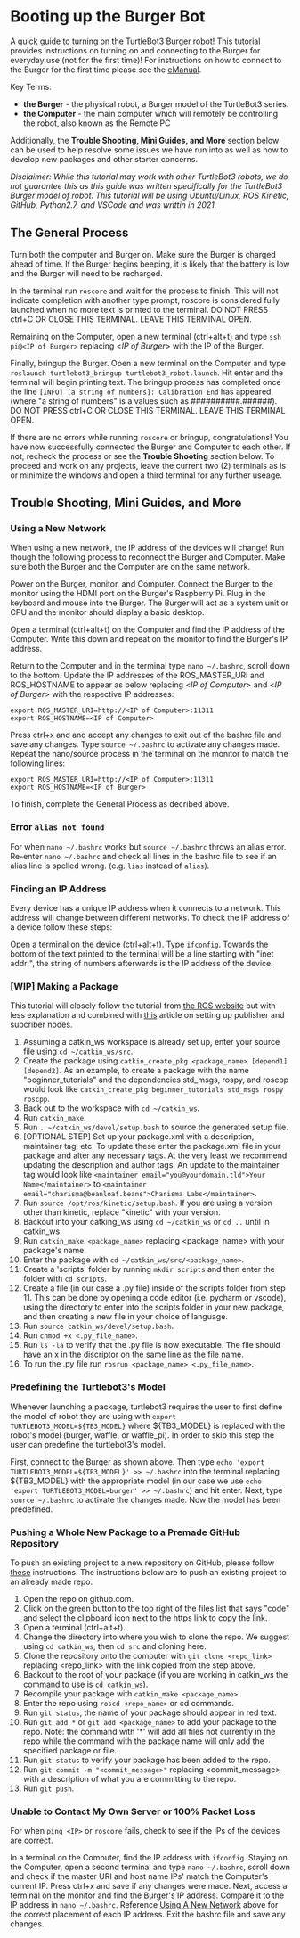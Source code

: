 # Booting up the Burger Bot

A quick guide to turning on the TurtleBot3 Burger robot! This tutorial provides instructions on turning on and connecting to the Burger for everyday use (not for the first time)! For instructions on how to connect to the Burger for the first time please see the [eManual](https://emanual.robotis.com/docs/en/platform/turtlebot3/quick-start/#pc-setup).

Key Terms:
- **the Burger** - the physical robot, a Burger model of the TurtleBot3 series.
- **the Computer** - the main computer which will remotely be controlling the robot, also known as the Remote PC

Additionally, the **Trouble Shooting, Mini Guides, and More** section below can be used to help resolve some issues we have run into as well as how to develop new packages and other starter concerns.

*Disclaimer: While this tutorial may work with other TurtleBot3 robots, we do not guarantee this as this guide was written specifically for the TurtleBot3 Burger model of robot. This tutorial will be using Ubuntu/Linux, ROS Kinetic, GitHub, Python2.7, and VSCode and was writtin in 2021.*

## The General Process

Turn both the computer and Burger on. Make sure the Burger is charged ahead of time. If the Burger begins beeping, it is likely that the battery is low and the Burger will need to be recharged.

In the terminal run `roscore` and wait for the process to finish. This will not indicate completion with another type prompt, roscore is considered fully launched when no more text is printed to the terminal. DO NOT PRESS ctrl+C OR CLOSE THIS TERMINAL. LEAVE THIS TERMINAL OPEN. 

Remaining on the Computer, open a new terminal (ctrl+alt+t) and type `ssh pi@<IP of Burger>` replacing <*IP of Burger*> with the IP of the Burger.

Finally, bringup the Burger. Open a new terminal on the Computer and type `roslaunch turtlebot3_bringup turtlebot3_robot.launch`. Hit enter and the terminal will begin printing text. The bringup process has completed once the line `[INFO] [a string of numbers]: Calibration End` has appeared (where "a string of numbers" is a values such as ##########.######). DO NOT PRESS ctrl+C OR CLOSE THIS TERMINAL. LEAVE THIS TERMINAL OPEN.

If there are no errors while running `roscore` or bringup, congratulations! You have now successfully connected the Burger and Computer to each other. If not, recheck the process or see the **Trouble Shooting** section below. To proceed and work on any projects, leave the current two (2) terminals as is or minimize the windows and open a third terminal for any further useage.


## Trouble Shooting, Mini Guides, and More

### Using a New Network
When using a new network, the IP address of the devices will change! Run though the following process to reconnect the Burger and Computer. Make sure both the Burger and the Computer are on the same network. 

Power on the Burger, monitor, and Computer. Connect the Burger to the monitor using the HDMI port on the Burger's Raspberry Pi. Plug in the keyboard and mouse into the Burger. The Burger will act as a system unit or CPU and the monitor should display a basic desktop.

Open a terminal (ctrl+alt+t) on the Computer and find the IP address of the Computer. Write this down and repeat on the monitor to find the Burger's IP address.

Return to the Computer and in the terminal type `nano ~/.bashrc`, scroll down to the bottom. Update the IP addresses of the ROS_MASTER_URI and ROS_HOSTNAME to appear as below replacing <*IP of Computer*> and <*IP of Burger*> with the respective IP addresses:
```
export ROS_MASTER_URI=http://<IP of Computer>:11311
export ROS_HOSTNAME=<IP of Computer>
```
Press ctrl+x and and accept any changes to exit out of the bashrc file and save any changes. Type `source ~/.bashrc` to activate any changes made.
Repeat the nano/source process in the terminal on the monitor to match the following lines:
```
export ROS_MASTER_URI=http://<IP of Computer>:11311
export ROS_HOSTNAME=<IP of Burger>
```

To finish, complete the General Process as decribed above.

### Error `alias not found` 
For when `nano ~/.bashrc` works but `source ~/.bashrc` throws an alias error.
Re-enter `nano ~/.bashrc` and check all lines in the bashrc file to see if an alias line is spelled wrong. (e.g. `lias` instead of `alias`).

### Finding an IP Address
Every device has a unique IP address when it connects to a network. This address will change between different networks. To check the IP address of a device follow these steps:

Open a terminal on the device (ctrl+alt+t). Type `ifconfig`. Towards the bottom of the text printed to the terminal will be a line starting with "inet addr:", the string of numbers afterwards is the IP address of the device.

### \[WIP\] Making a Package
This tutorial will closely follow the tutorial from [the ROS website](http://wiki.ros.org/ROS/Tutorials/CreatingPackage) but with less explanation and combined with [this](http://wiki.ros.org/ROS/Tutorials/WritingPublisherSubscriber%28python%29) article on setting up publisher and subcriber nodes.
1. Assuming a catkin_ws workspace is already set up, enter your source file using `cd ~/catkin_ws/src`.
2. Create the package using `catkin_create_pkg <package_name> [depend1] [depend2]`. As an example, to create a package with the name "beginner_tutorials" and the dependencies std_msgs, rospy, and roscpp would look like `catkin_create_pkg beginner_tutorials std_msgs rospy roscpp`.
3. Back out to the workspace with `cd ~/catkin_ws`.
4. Run `catkin_make`.
5. Run `. ~/catkin_ws/devel/setup.bash` to source the generated setup file.
6. \[OPTIONAL STEP\] Set up your package.xml with a description, maintainer tag, etc. To update these enter the package.xml file in your package and alter any necessary tags.  At the very least we recommend updating the description and author tags. An update to the maintainer tag would look like `<maintainer email="you@yourdomain.tld">Your Name</maintainer>` to `<maintainer email="charisma@beanloaf.beans">Charisma Labs</maintainer>`.
7. Run `source /opt/ros/kinetic/setup.bash`. If you are using a version other than kinetic, replace "kinetic" with your version.
8. Backout into your catking_ws using `cd ~/catkin_ws` or `cd ..` until in catkin_ws.
9. Run `catkin_make <package_name>` replacing <package_name> with your package's name.
10. Enter the package with `cd ~/catkin_ws/src/<package_name>`.
11. Create a 'scripts' folder by running `mkdir scripts` and then enter the folder with `cd scripts`.
12. Create a file (in our case a .py file) inside of the scripts folder from step 11. This can be done by opening a code editor (i.e. pycharm or vscode), using the directory to enter into the scripts folder in your new package, and then creating a new file in your choice of language.
13. Run `source catkin_ws/devel/setup.bash`.
14. Run `chmod +x <.py_file_name>`.
15. Run `ls -la` to verify that the .py file is now executable. The file should have an x in the discriptor on the same line as the file name. 
16. To run the .py file run `rosrun <package_name> <.py_file_name>`.

### Predefining the Turtlebot3's Model
Whenever launching a package, turtlebot3 requires the user to first define the model of robot they are using with `export TURTLEBOT3_MODEL=${TB3_MODEL}` where ${TB3_MODEL} is replaced with the robot's model (burger, waffle, or waffle_pi). In order to skip this step the user can predefine the turtlebot3's model.

First, connect to the Burger as shown above. Then type `echo 'export TURTLEBOT3_MODEL=${TB3_MODEL}' >> ~/.bashrc` into the terminal replacing ${TB3_MODEL} with the appropriate model (in our case we use `echo 'export TURTLEBOT3_MODEL=burger' >> ~/.bashrc`) and hit enter. Next, type `source ~/.bashrc` to activate the changes made. Now the model has been predefined.

### Pushing a Whole New Package to a Premade GitHub Repository
To push an existing project to a new repository on GitHub, please follow [these](https://docs.github.com/en/github/importing-your-projects-to-github/importing-source-code-to-github/adding-an-existing-project-to-github-using-the-command-line) instructions. The instructions below are to push an existing project to an already made repo.
1. Open the repo on github.com.
2. Click on the green button to the top right of the files list that says "code" and select the clipboard icon next to the https link to copy the link.
3. Open a terminal (ctrl+alt+t).
4. Change the directory into where you wish to clone the repo. We suggest using `cd catkin_ws`, then `cd src` and cloning here.
5. Clone the repository onto the computer with `git clone <repo_link>` replacing <repo_link> with the link copied from the step above.
6. Backout to the root of your package (if you are working in catkin_ws the command to use is `cd catkin_ws`).
7. Recompile your package with `catkin_make <package_name>`.
8. Enter the repo using `roscd <repo_name>` or cd commands.
9. Run `git status`, the name of your package should appear in red text.
10. Run `git add *` or `git add <package_name>` to add your package to the repo. Note: the command with '\*' will add all files not currently in the repo while the command with the package name will only add the specified package or file.
11. Run `git status` to verify your package has been added to the repo.
12. Run `git commit -m "<commit_message>"` replacing <commit_message> with a description of what you are committing to the repo.
13. Run `git push`. 

### Unable to Contact My Own Server or 100% Packet Loss
For when `ping <IP>` or `roscore` fails, check to see if the IPs of the devices are correct.

In a terminal on the Computer, find the IP address with `ifconfig`. Staying on the Computer, open a second terminal and type `nano ~/.bashrc`, scroll down and check if the master URI and host name IPs' match the Computer's current IP. Press ctrl+x and save if any changes were made. Next, access a terminal on the monitor and find the Burger's IP address. Compare it to the IP address in `nano ~/.bashrc`. Reference [Using A New Network](https://github.com/charisma-lab/burger_turtlebot/blob/main/Booting%20up%20the%20Burger%20Bot.md#using-a-new-network) above for the correct placement of each IP address. Exit the bashrc file and save any changes.
